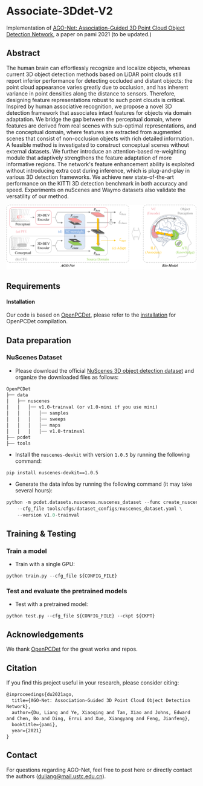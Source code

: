 # Associate-3Ddet-V2

Implementation
of [AGO-Net: Association-Guided 3D Point Cloud Object Detection Network](https://ieeexplore.ieee.org/document/9511841),
a paper on pami 2021 (to be updated.)

## Abstract

The human brain can effortlessly recognize and localize objects, whereas current 3D object detection methods based on
LiDAR point clouds still report inferior performance for detecting occluded and distant objects: the point cloud
appearance varies greatly due to occlusion, and has inherent variance in point densities along the distance to sensors.
Therefore, designing feature representations robust to such point clouds is critical. Inspired by human associative
recognition, we propose a novel 3D detection framework that associates intact features for objects via domain
adaptation. We bridge the gap between the perceptual domain, where features are derived from real scenes with
sub-optimal representations, and the conceptual domain, where features are extracted from augmented scenes that consist
of non-occlusion objects with rich detailed information. A feasible method is investigated to construct conceptual
scenes without external datasets. We further introduce an attention-based re-weighting module that adaptively
strengthens the feature adaptation of more informative regions. The network's feature enhancement ability is exploited
without introducing extra cost during inference, which is plug-and-play in various 3D detection frameworks. We achieve
new state-of-the-art performance on the KITTI 3D detection benchmark in both accuracy and speed. Experiments on nuScenes
and Waymo datasets also validate the versatility of our method.

![fig1](./figure/fig.png)


## Requirements

#### Installation

Our code is based on [OpenPCDet](https://github.com/open-mmlab/OpenPCDet), please refer to
the [installation](https://github.com/open-mmlab/OpenPCDet/blob/master/docs/INSTALL.md) for OpenPCDet compilation.

## Data preparation

### NuScenes Dataset
* Please download the official [NuScenes 3D object detection dataset](https://www.nuscenes.org/download) and
  organize the downloaded files as follows:
```
OpenPCDet
├── data
│   ├── nuscenes
│   │   │── v1.0-trainval (or v1.0-mini if you use mini)
│   │   │   │── samples
│   │   │   │── sweeps
│   │   │   │── maps
│   │   │   │── v1.0-trainval  
├── pcdet
├── tools
```

* Install the `nuscenes-devkit` with version `1.0.5` by running the following command:
```shell script
pip install nuscenes-devkit==1.0.5
```

* Generate the data infos by running the following command (it may take several hours):
```python 
python -m pcdet.datasets.nuscenes.nuscenes_dataset --func create_nuscenes_infos \
    --cfg_file tools/cfgs/dataset_configs/nuscenes_dataset.yaml \
    --version v1.0-trainval
```


## Training & Testing

### Train a model

* Train with a single GPU:
```shell script
python train.py --cfg_file ${CONFIG_FILE}
```



### Test and evaluate the pretrained models
* Test with a pretrained model:
```shell script
python test.py --cfg_file ${CONFIG_FILE} --ckpt ${CKPT}
```


## Acknowledgements

We thank [OpenPCDet](https://github.com/open-mmlab/OpenPCDet) for the great works and repos.

## Citation

If you find this project useful in your research, please consider citing:

```
@inproceedings{du2021ago,
  title={AGO-Net: Association-Guided 3D Point Cloud Object Detection Network},
  author={Du, Liang and Ye, Xiaoqing and Tan, Xiao and Johns, Edward and Chen, Bo and Ding, Errui and Xue, Xiangyang and Feng, Jianfeng},
  booktitle={pami},
  year={2021}
}
```

## Contact

For questions regarding AGO-Net, feel free to post here or directly contact the authors (duliang@mail.ustc.edu.cn).
